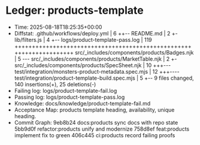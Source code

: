 # Ledger: products-template

- Time: 2025-08-18T18:25:35+00:00
- Diffstat:
  .github/workflows/deploy.yml | 6 ++--
  README.md | 2 +-
  lib/filters.js | 4 +--
  logs/product-template-pass.log | 119 ++++++++++++++++++++++++++++++++++++++++++++++++++++++++++++++++++++
  src/\_includes/components/products/Badges.njk | 5 ---
  src/\_includes/components/products/MarketTable.njk | 2 +-
  src/\_includes/components/products/SpecSheet.njk | 10 +++---
  test/integration/monsters-product-metadata.spec.mjs | 12 +++----
  test/integration/product-template-build.spec.mjs | 5 +--
  9 files changed, 140 insertions(+), 25 deletions(-)
- Failing log: logs/product-template-fail.log
- Passing log: logs/product-template-pass.log
- Knowledge: docs/knowledge/product-template-fail.md
- Acceptance Map: products template heading, availability, unique heading.
- Commit Graph:
  9eb8b24 docs:products sync docs with repo state
  5bb9d0f refactor:products unify and modernize
  758d8ef feat:products implement fix to green
  406c445 ci:products record failing proofs
